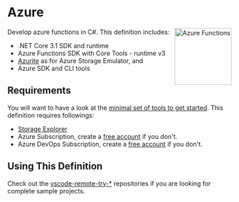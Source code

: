 # Azure
[<img align="right" alt="Azure Functions" width="128rem" src="https://raw.githubusercontent.com/Azure/azure-functions-core-tools/master/src/Azure.Functions.Cli/npm/assets/azure-functions-logo-color-raster.png" />][az-funcs-docs]

Develop azure functions in C#. This definition includes:
- .NET Core 3.1 SDK and runtime
- Azure Functions SDK with Core Tools - runtime v3
- [Azurite][azurite-docs] as for Azure Storage Emulator, and
- Azure SDK and CLI tools

## Requirements
You will want to have a look at the [minimal set of tools to get started][devcontainers-requirements]. This definition requires followings:
- [Storage Explorer][download-azure-storage-explorer]
- Azure Subscription, create a [free account][ms-azure-signup] if you don't.
- Azure DevOps Subscription, create a [free account][ms-azure-devops-signup] if you don't.

## Using This Definition
Check out the [vscode-remote-try-*][vscode-remote-try-search-query] repositories if you are looking for complete sample projects.

[az-funcs-docs]: https://docs.microsoft.com/en-us/azure/azure-functions/create-first-function-cli-csharp?tabs=azure-cli%2Cbrowser
[azurite-docs]: https://docs.microsoft.com/en-us/azure/storage/common/storage-use-azurite#install-and-run-the-azurite-docker-image
[devcontainers-requirements]: https://github.com/kosalanuwan/devcontainers/#readme
[ms-azure-signup]: https://
[ms-azure-devops-signup]: https://
[download-azure-storage-explorer]: https://
[vscode-remote-try-search-query]: https://github.com/search?o=desc&q=vscode-remote-try-&s=updated&type=repositories
